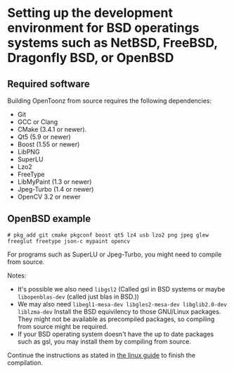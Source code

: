 # Setting up the development environment for BSD operatings systems such as NetBSD, FreeBSD, Dragonfly BSD, or OpenBSD

## Required software

Building OpenToonz from source requires the following dependencies:
- Git
- GCC or Clang
- CMake (3.4.1 or newer).
- Qt5 (5.9 or newer)
- Boost (1.55 or newer)
- LibPNG
- SuperLU
- Lzo2
- FreeType
- LibMyPaint (1.3 or newer)
- Jpeg-Turbo (1.4 or newer)
- OpenCV 3.2 or newer

## OpenBSD example
```
# pkg_add git cmake pkgconf boost qt5 lz4 usb lzo2 png jpeg glew freeglut freetype json-c mypaint opencv
```
For programs such as SuperLU or Jpeg-Turbo, you might need to compile from source.

Notes:
* It's possible we also need `libgsl2` (Called gsl in BSD systems or maybe `libopenblas-dev` (called just blas in BSD.))
* We may also need `libegl1-mesa-dev libgles2-mesa-dev libglib2.0-dev liblzma-dev` Install the BSD equivilency to those GNU/Linux packages. They might not be available as precompiled packages, so compiling from source might be required.
* If your BSD operating system doesn't have the up to date packages such as gsl, you may install them by compiling from source.


Continue the instructions as stated in [the linux guide](https://github.com/jointri/opentoonz/blob/master/doc/how_to_build_linux.md) to finish the compilation.
